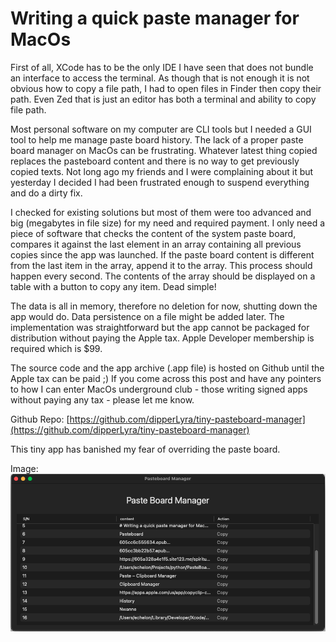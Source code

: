 # Writing a quick paste manager for MacOs

First of all, XCode has to be the only IDE I have seen that does not bundle an interface to access the terminal. As though that is not enough it is not obvious how to copy a file path, I had to open files in Finder then copy their path. Even Zed that is just an editor has both a terminal and ability to copy file path.

Most personal software on my computer are CLI tools but I needed a GUI tool to help me manage paste board history. The lack of a proper paste board manager on MacOs can be frustrating. Whatever latest thing copied replaces the pasteboard content and there is no way to get previously copied texts. Not long ago my friends and I were complaining about it but yesterday I decided I had been frustrated enough to suspend everything and do a dirty fix.

I checked for existing solutions but most of them were too advanced and big (megabytes in file size) for my need and required payment. I only need a piece of software that checks the content of the system paste board, compares it against the last element in an array containing all previous copies since the app was launched. If the paste board content is different from the last item in the array, append it to the array. This process should happen every second. The contents of the array should be displayed on a table with a button to copy any item. Dead simple!

The data is all in memory, therefore no deletion for now, shutting down the app would do. Data persistence on a file might be added later. The implementation was straightforward but the app cannot be packaged for distribution without paying the Apple tax. Apple Developer membership is required which is $99.

The source code and the app archive (.app file) is hosted on Github until the Apple tax can be paid ;) If you come across this post and have any pointers to how I can enter MacOs underground club - those writing signed apps without paying any tax - please let me know.

Github Repo: [https://github.com/dipperLyra/tiny-pasteboard-manager](https://github.com/dipperLyra/tiny-pasteboard-manager)

This tiny app has banished my fear of overriding the paste board.

Image: ![alt Paste board manager in use](../resources/paste_mgr.png)
